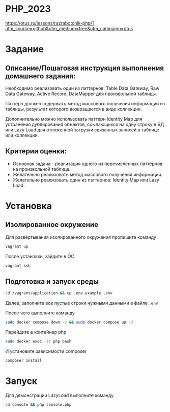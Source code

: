 # PHP_2023

https://otus.ru/lessons/razrabotchik-php/?utm_source=github&utm_medium=free&utm_campaign=otus

# Задание

## Описание/Пошаговая инструкция выполнения домашнего задания:
Необходимо реализовать один из паттернов: Table Data Gateway, Raw Data Gateway, Active Record, DataMapper для произвольной таблицы. 

Паттерн должен содержать метод массового получения информации из таблицы, результат которого возвращается в виде коллекции.

Дополнительно можно использовать паттерн Identity Map для устранения дублирования объектов, ссылающихся на одну строку в БД или Lazy Load для отложенной загрузки связанных записей в таблице или коллекции.


## Критерии оценки:
* Основная задача - реализация одного из перечисленных паттернов на произвольной таблице.
* Желательно реализовать метод массового получения информации.
* Желательно реализовать один из паттернов: Identity Map или Lazy Load.
# Установка

## Изолированное окружение

Для развёртывания изолированного окружения пропишите команду
```bash
vagrant up
```

После установки, зайдите в ОС
```bash
vagrant ssh
```

## Подготовка и запуск среды
```bash
cd /vagrant/application && cp .env.example .env
```

Далее, заполните все пустые строки нужными данными в файле `.env`

После чего выполните команду

```bash
sudo docker compose down -v && sudo docker compose up -d
```

Перейдите в контейнер php 
```bash
sudo docker exec -it php bash
```

И установите зависимости composer
```bash
composer install
```

# Запуск

Для демонстрации LazyLoad выполните команду
```bash
cd console && php console.php
```
